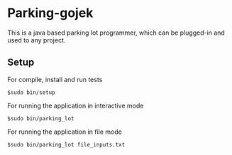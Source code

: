 # Parking-gojek

This is a java based parking lot programmer, which can be plugged-in and used to any project.

## Setup

For compile, install and run tests
```
$sudo bin/setup
```

For running the application in interactive mode
```
$sudo bin/parking_lot
```

For running the application in file mode
```
$sudo bin/parking_lot file_inputs.txt
```
